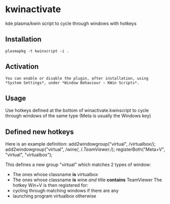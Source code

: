 kwinactivate
============

kde plasma/kwin script to cycle through windows with hotkeys

## Installation
    plasmapkg -t kwinscript -i .

## Activation

    You can enable or disable the plugin, after installation, using *System Settings*, under *Window Behaviour › KWin Scripts*.

## Usage

Use hotkeys defined at the bottom of winactivate.kwinscript to cycle through windows of the same type (Meta is usually the Windows key)

## Defined new hotkeys

Here is an example definition:
  add2windowgroup("virtual",  /virtualbox/);
  add2windowgroup("virtual",  /wine/, /.*TeamViewer.*/);
  registerBoth("Meta+V", "virtual",  "virtualbox");

This defines a new group "virtual" which matches 2 types of window:
- The ones whose classname **is** virtualbox
- The ones whose classname **is** wine *and* title **contains** TeamViewer
The hotkey Win+V is then registered for:
- cycling through matching windows if there are any
- launching program virtualbox otherwise
